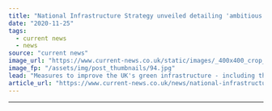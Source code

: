 ```yaml
---
title: "National Infrastructure Strategy unveiled detailing 'ambitious' energy commitments"
date: "2020-11-25"
tags: 
  - current news
  - news
source: "current news"
image_url: "https://www.current-news.co.uk/static/images/_400x400_crop_center-center/Westminster_-_Getty.jpg"
image_fp: "/assets/img/post_thumbnails/94.jpg"
lead: "Measures to improve the UK's green infrastructure - including the creation of a UK infrastructure bank, a ramping up of electric vehicle policy and funding for hydrogen and carbon capture and storage - have been detailed by the government."
article_url: "https://www.current-news.co.uk/news/national-infrastructure-strategy-unveiled-detailing-ambitious-energy-commitments?utm_source=rss-feeds&utm_medium=rss&utm_campaign=rss"
---
```


---

